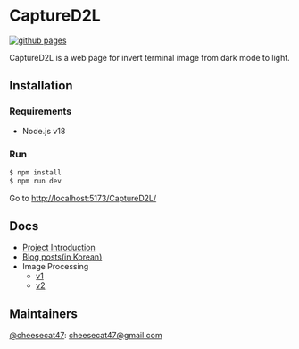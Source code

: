 # CaptureD2L

[![github pages](https://github.com/cheesecat47/CaptureD2L/actions/workflows/gh-pages.yml/badge.svg)](https://github.com/cheesecat47/CaptureD2L/actions/workflows/gh-pages.yml)

CaptureD2L is a web page for invert terminal image from dark mode to light.

## Installation

### Requirements

- Node.js v18

### Run

```bash
$ npm install
$ npm run dev
```

Go to <http://localhost:5173/CaptureD2L/>

## Docs

- [Project Introduction](https://cheesecat47.github.io/posts/2023-02-11-introduce-cd2l/2023-02-11-introduce-cd2l/)
- [Blog posts(in Korean)](https://cheesecat47.github.io/tags/captured-2-l/)
- Image Processing
    - [v1](./captured2l.md)
    - [v2](https://cheesecat47.github.io/posts/2023-06-07/cd2l-rgb-to-hsl/)

## Maintainers

[@cheesecat47](https://github.com/cheesecat47): cheesecat47@gmail.com
